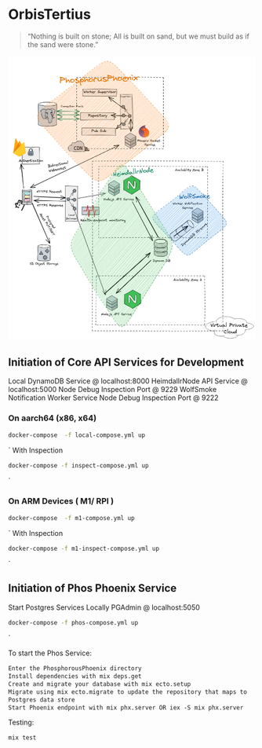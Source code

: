 # OrbisTertius

> “Nothing is built on stone; All is built on sand, but we must build as if the sand were stone.”

![System Architecture](./overview.png)
## Initiation of Core API Services for Development
Local DynamoDB Service @ localhost:8000
HeimdallrNode API Service @ localhost:5000
Node Debug Inspection Port @ 9229 
WolfSmoke Notification Worker Service 
Node Debug Inspection Port @ 9222

### On aarch64 (x86, x64)

``` bash
docker-compose  -f local-compose.yml up 
```
`
With Inspection

``` bash
docker-compose -f inspect-compose.yml up 
```
`


### On ARM Devices ( M1/ RPI )

``` bash
docker-compose  -f m1-compose.yml up 
```
`
With Inspection

``` bash
docker-compose -f m1-inspect-compose.yml up 
```
`

## Initiation of  Phos Phoenix Service

Start Postgres Services Locally
PGAdmin @ localhost:5050
``` bash
docker-compose -f phos-compose.yml up 
```
`

To start the Phos Service:

    Enter the PhosphorousPhoenix directory
    Install dependencies with mix deps.get
    Create and migrate your database with mix ecto.setup
    Migrate using mix ecto.migrate to update the repository that maps to Postgres data store
    Start Phoenix endpoint with mix phx.server OR iex -S mix phx.server

Testing:

    mix test
